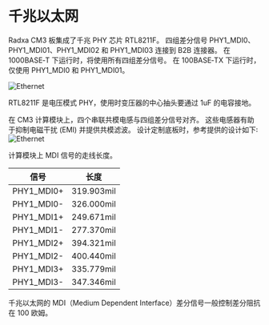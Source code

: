 ﻿---
sidebar_label: '千兆以太网'
sidebar_position: 10
---

# 千兆以太网

Radxa CM3 板集成了千兆 PHY 芯片 RTL8211F。 四组差分信号 PHY1_MDI0、PHY1_MDI01、PHY1_MDI02 和 PHY1_MDI03 连接到 B2B 连接器。 在 1000BASE‑T 下运行时，将使用所有四组差分信号。 在 100BASE‑TX 下运行时，仅使用 PHY1_MDI0 和 PHY1_MDI01。

![Ethernet](/img/cm3/ethernet-phy-design.webp)

RTL8211F 是电压模式 PHY，使用时变压器的中心抽头要通过 1uF 的电容接地。  

在 CM3 计算模块上，四个串联共模电感与四组差分信号对齐。 这些电感器有助于抑制电磁干扰 (EMI) 并提供共模滤波。 设计定制底板时，参考提供的设计如下꞉  
![Ethernet](/img/cm3/eth-design.webp)

计算模块上 MDI 信号的走线长度。

|信号        |长度    |
|-----------|----------|
|PHY1_MDI0+ |319.903mil| 
|PHY1_MDI0- |326.000mil|
|PHY1_MDI1+ |249.671mil|
|PHY1_MDI1- |277.370mil|
|PHY1_MDI2+ |394.321mil|
|PHY1_MDI2- |400.440mil|
|PHY1_MDI3+ |335.779mil|
|PHY1_MDI3- |347.346mil|

千兆以太网的 MDI（Medium Dependent Interface）差分信号一般控制差分阻抗在 100 欧姆。